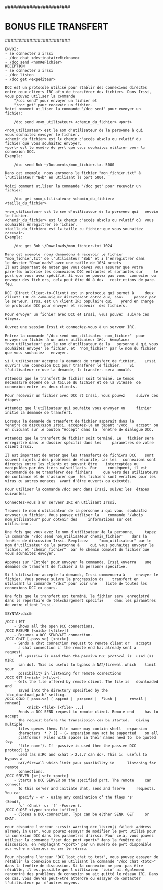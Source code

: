 

########################
# BONUS FILE TRANSFERT #
########################

    ENVOI:
    - se connecter a irssi
    - /dcc chat <destinataireNickname>
    - /dcc send <nomDeFichier>
    RECEPTION
    - se connecter a irssi
    - /dcc listen
    - /dcc get <expediteur>

    DCC est un protocole utilisé pour établir des connexions directes entre deux clients IRC afin de transférer des fichiers. Dans Irssi, vous pouvez utiliser la commande
        "/dcc send" pour envoyer un fichier et
        "/dcc get" pour recevoir un fichier.
    Voici comment utiliser la commande "/dcc send" pour envoyer un  fichier:

        /dcc send <nom_utilisateur> <chemin_du_fichier> <port>

    <nom_utilisateur> est le nom d'utilisateur de la personne à qui     vous souhaitez envoyer le fichier.
    <chemin_du_fichier> est le chemin d'accès absolu ou relatif du  fichier que vous souhaitez envoyer.
    <port> est le numéro de port que vous souhaitez utiliser pour la    connexion DCC.
    Exemple:

        /dcc send Bob ~/Documents/mon_fichier.txt 5000

    Dans cet exemple, nous envoyons le fichier "mon_fichier.txt" à  l'utilisateur "Bob" en utilisant le port 5000.

    Voici comment utiliser la commande "/dcc get" pour recevoir un  fichier:

        /dcc get <nom_utilisateur> <chemin_du_fichier>  <taille_du_fichier>

    <nom_utilisateur> est le nom d'utilisateur de la personne qui   envoie le fichier.
    <chemin_du_fichier> est le chemin d'accès absolu ou relatif où  vous souhaitez enregistrer le fichier.
    <taille_du_fichier> est la taille du fichier que vous souhaitez     recevoir.
    Exemple:

        /dcc get Bob ~/Downloads/mon_fichier.txt 1024

    Dans cet exemple, nous demandons à recevoir le fichier  "mon_fichier.txt" de l'utilisateur "Bob" et à l'enregistrer dans     le dossier "Downloads" avec une taille de 1024 octets.
    Il est important de noter que vous devez vous assurer que votre     pare-feu autorise les connexions DCC entrantes et sortantes sur     le port que vous avez spécifié. Si vous ne pouvez pas vous  connecter ou envoyer des fichiers, cela peut être dû à des   restrictions de pare-feu.

    DCC (Direct Client-to-Client) est un protocole qui permet à     deux clients IRC de communiquer directement entre eux, sans     passer par le serveur. Irssi est un client IRC populaire qui    prend en charge le protocole DCC pour envoyer et recevoir  des fichiers.

    Pour envoyer un fichier avec DCC et Irssi, vous pouvez  suivre ces étapes:

    Ouvrez une session Irssi et connectez-vous à un serveur IRC.

    Entrez la commande "/dcc send nom_utilisateur nom_fichier"  pour envoyer un fichier à un autre utilisateur IRC.  Remplacez "nom_utilisateur" par le nom d'utilisateur de la   personne à qui vous souhaitez envoyer le fichier, et  "nom_fichier" par le nom du fichier que vous souhaitez   envoyer.

    Si l'utilisateur accepte la demande de transfert de fichier,    Irssi ouvrira une connexion DCC pour transférer le fichier.    Si l'utilisateur refuse la demande, le transfert sera annulé.

    Attendez que le transfert de fichier soit terminé. Le temps     nécessaire dépend de la taille du fichier et de la vitesse  de connexion entre les deux clients.

    Pour recevoir un fichier avec DCC et Irssi, vous pouvez     suivre ces étapes:

    Attendez que l'utilisateur qui souhaite vous envoyer un     fichier initie la demande de transfert.

    Lorsque la demande de transfert de fichier apparaît dans la     fenêtre de discussion Irssi, acceptez-la en tapant "/dcc    accept" ou en cliquant sur le bouton "Accept" dans la  fenêtre de dialogue DCC.

    Attendez que le transfert de fichier soit terminé. Le   fichier sera enregistré dans le dossier spécifié dans les     paramètres de votre client Irssi.

    Il est important de noter que les transferts de fichiers DCC    sont souvent sujets à des problèmes de sécurité, car les   connexions sont directes entre les clients et peuvent être    interceptées ou manipulées par des tiers malveillants. Par     conséquent, il est recommandé de ne transférer des fichiers     que vers des utilisateurs de confiance et de s'assurer que  les fichiers sont vérifiés pour les virus ou autres menaces  avant d'être ouverts ou exécutés.

    Pour utiliser la commande /dcc send dans Irssi, suivez les  étapes suivantes:

    Connectez-vous à un serveur IRC en utilisant Irssi.

    Trouvez le nom d'utilisateur de la personne à qui vous  souhaitez envoyer un fichier. Vous pouvez utiliser la    commande "/whois nom_utilisateur" pour obtenir des     informations sur cet utilisateur.

    Une fois que vous avez le nom d'utilisateur de la personne,     tapez la commande "/dcc send nom_utilisateur chemin_fichier"    dans la fenêtre de discussion Irssi. Remplacez     "nom_utilisateur" par le nom d'utilisateur de la personne à     qui vous souhaitez envoyer le fichier, et "chemin_fichier"  par le chemin complet du fichier que vous souhaitez envoyer.

    Appuyez sur "Entrée" pour envoyer la commande. Irssi enverra    une demande de transfert de fichier à la personne spécifiée.

    Si l'utilisateur accepte la demande, Irssi commencera à     envoyer le fichier. Vous pouvez suivre la progression du    transfert en utilisant la commande "/dcc" pour voir une    liste de toutes les connexions DCC en cours.

    Une fois que le transfert est terminé, le fichier sera  enregistré dans le répertoire de téléchargement spécifié     dans les paramètres de votre client Irssi.

    @SYNTAX:dcc@

    /DCC LIST
        - Shows all the open DCC connections.
    /DCC RESUME [<nick> [<file>]]
        - Resumes a DCC SEND/GET connection.
    /DCC CHAT [-passive] [<nick>]
        - Sends a chat connection request to remote client or   accepts 
          a chat connection if the remote end has already sent a    request.
          If -passive is used then the passive DCC protocol is  used (as mIRC
          can do). This is useful to bypass a NAT/firewall which    limit your
          possibility in listening for remote connections.
    /DCC GET [<nick> [<file>]]
        - Gets the file offered by remote client. The file is   downloaded and
          saved into the directory specified by the     `dcc_download_path' setting.
    /DCC SEND [-passive] [-append | -prepend | -flush |     -rmtail | -rmhead]
              <nick> <file> [<file> ...]
        - Sends a DCC SEND request to remote client. Remote end     has to accept
          the request before the transmission can be started.   Giving multiple
          files queues them. File names may contain shell   expansion
          characters: * ? [] ~ (~ expansion may not be supported    on all
          platforms). Files with spaces in their names need to  be quoted (eg.
          "file name"). If -passive is used then the passive DCC    protocol is
          used (as mIRC and xchat > 2.0.7 can do). This is  useful to bypass a
          NAT/firewall which limit your possibility in      listening for remote
          connections.
    /DCC SERVER [<+|-scf> <port>]
        - Starts a DCC SERVER on the specified port. The remote     can connect
          to this server and initiate chat, send and fserve     requests. You can
          specify + or - using any combination of the flags 's'     (Send),
          'c' (Chat), or 'f' (Fserver).
    /DCC CLOSE <type> <nick> [<file>]
        - Closes a DCC-connection. Type can be either SEND, GET     or CHAT.

    Pour résoudre l'erreur "Irssi: warning dcc_listen() failed: Address     already in use", vous pouvez essayer de modifier le port utilisé pour   la connexion DCC dans les paramètres d'irssi. Pour cela, vous pouvez  utiliser la commande "/set dcc_port <port>" dans la fenêtre de   discussion, en remplaçant "<port>" par un numéro de port disponible   sur votre ordinateur ou sur le réseau.
    
    Pour résoudre l'erreur "DCC lost chat to toto", vous pouvez essayer de  rétablir la connexion DCC en utilisant la commande "/dcc chat <toto>"    dans la fenêtre de discussion. Si la connexion ne peut pas être    rétablie, il est possible que l'utilisateur "toto" ait également   rencontré des problèmes de connexion ou ait quitté le réseau IRC. Dans    ce cas, vous devrez peut-être attendre ou essayer de contacter     l'utilisateur par d'autres moyens.

